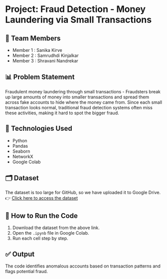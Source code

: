 # Project: Fraud Detection - Money Laundering via Small Transactions

## 📌 Team Members
- Member 1 : Sanika Kirve
- Member 2 : Samrudhdi Kinjalkar
- Member 3 : Shravani Nandrekar

## 📊 Problem Statement
Fraudulent money laundering through small transactions - Fraudsters break up large amounts of money into smaller transactions and spread them across fake accounts to hide where the money came from. Since each small transaction looks normal, traditional fraud detection systems often miss these activities, making it hard to spot the bigger fraud.

## 🧠 Technologies Used
- Python
- Pandas
- Seaborn
- NetworkX
- Google Colab

## 🗂️ Dataset
The dataset is too large for GitHub, so we have uploaded it to Google Drive.  
👉 [Click here to access the dataset](https://drive.google.com/file/d/1SbZmJy2kRPVOLruMnHdiqlYOeAhp0pqp/view?usp=sharing)

## 📝 How to Run the Code
1. Download the dataset from the above link.
2. Open the `.ipynb` file in Google Colab.
3. Run each cell step by step.

## ✅ Output
The code identifies anomalous accounts based on transaction patterns and flags potential fraud.

